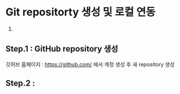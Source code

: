 # Git repositorty 생성 및 로컬 연동

1.

## Step.1 : GitHub repository 생성

깃허브 홈페이지 : https://github.com/ 에서 계정 생성 후
새 repository 생성

## Step.2 :
